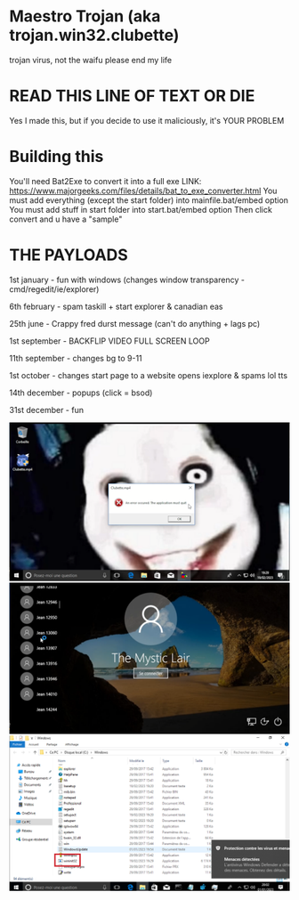 # Maestro Trojan (aka trojan.win32.clubette)
trojan virus, not the waifu please end my life

# READ THIS LINE OF TEXT OR DIE
Yes I made this, but if you decide to use it maliciously, it's YOUR PROBLEM

# Building this
You'll need Bat2Exe to convert it into a full exe
LINK: https://www.majorgeeks.com/files/details/bat_to_exe_converter.html
You must add everything (except the start folder) into mainfile.bat/embed option
You must add stuff in start folder into start.bat/embed option
Then click convert and u have a "sample"

# THE PAYLOADS
1st january - fun with windows (changes window transparency - cmd/regedit/ie/explorer)

6th february - spam taskill + start explorer & canadian eas

25th june - Crappy fred durst message (can't do anything + lags pc)

1st september - BACKFLIP VIDEO FULL SCREEN LOOP

11th september - changes bg to 9-11

1st october - changes start page to a website opens iexplore & spams lol tts

14th december - popups (click = bsod)

31st december - fun

![image](image-3.png)
![image](image-2.png)
![image](image.png)
